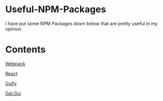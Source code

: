 # Useful-NPM-Packages
I have put some NPM Packages down below that are pretty useful in my opinion. 

# Contents
  [Webpack]()
  
  [React]()
  
  [Guify]()
  
  [Dat.Gui]()
